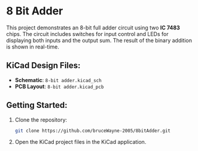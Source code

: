 # 8 Bit Adder

This project demonstrates an 8-bit full adder circuit using two **IC 7483** chips. The circuit includes switches for input control and LEDs for displaying both inputs and the output sum. The result of the binary addition is shown in real-time.

## KiCad Design Files:
- **Schematic**: `8-bit adder.kicad_sch`
- **PCB Layout**: `8-bit adder.kicad_pcb`

## Getting Started:
1. Clone the repository:
    ```bash
    git clone https://github.com/bruceWayne-2005/8bitAdder.git
    ```
2. Open the KiCad project files in the KiCad application.
